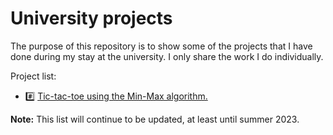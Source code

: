 # University projects
The purpose of this repository is to show some of the projects that I have done during my stay at the university. I only share the work I do individually.

Project list:
- #️⃣ [Tic-tac-toe using the Min-Max algorithm.](#)

**Note:** This list will continue to be updated, at least until summer 2023.